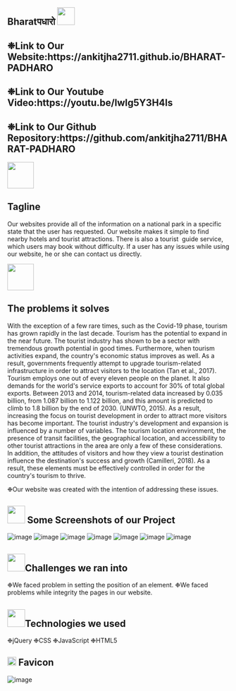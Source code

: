 <h2> Bharatपधारो  <img src="https://c.tenor.com/DtEGh1dnWmQAAAAi/nature-green.gif" height="40px" width=="100px"> </h2> 

<h2>❉Link to Our Website:https://ankitjha2711.github.io/BHARAT-PADHARO </h2>
<h2>❉Link to Our Youtube Video:https://youtu.be/lwIg5Y3H4ls </h2>
<h2>❉Link to Our Github Repository:https://github.com/ankitjha2711/BHARAT-PADHARO </h2>

<p><img src="https://thumbs.gfycat.com/WelloffWelllitDuiker.webp" height="60px" width=="100px"><h2>Tagline</h2></p><p>
  
Our websites provide all of the information on a national park in a specific state that the user has requested. Our website makes it simple to find nearby hotels and tourist attractions.
There is also a tourist  guide service, which users may book without difficulty. If a user has any issues while using our website, he or she can contact us directly.
  </p>

<p><img src="https://thumbs.gfycat.com/AmazingFatherlyCapybara.webp" height="60px" width=="100px"><h2>The problems it solves</h2></p>
<p>  
With the exception of a few rare times, such as the Covid-19 phase, tourism has grown rapidly in the last decade. Tourism has the potential to expand in the near future. The tourist industry has shown to be a sector with tremendous growth potential in good times. Furthermore, when tourism activities expand, the country's economic status improves as well. As a result, governments frequently attempt to upgrade tourism-related infrastructure in order to attract visitors to the location (Tan et al., 2017). Tourism employs one out of every eleven people on the planet. It also demands for the world's service exports to account for 30% of total global exports.
Between 2013 and 2014, tourism-related data increased by 0.035 billion, from 1.087 billion to 1.122 billion, and this amount is predicted to climb to 1.8 billion by the end of 2030. (UNWTO, 2015). As a result, increasing the focus on tourist development in order to attract more visitors has become important.
The tourist industry's development and expansion is influenced by a number of variables. The tourism location environment, the presence of transit facilities, the geographical location, and accessibility to other tourist attractions in the area are only a few of these considerations. In addition, the attitudes of visitors and how they view a tourist destination influence the destination's success and growth (Camilleri, 2018). As a result, these elements must be effectively controlled in order for the country's tourism to thrive.</p>

❉Our website was created with the intention of addressing these issues.



<h2><img src="https://thumbs.gfycat.com/EcstaticOblongAfricanmolesnake.webp" height="40px" width=="100px"> Some Screenshots of our Project </h2> 

![image](https://user-images.githubusercontent.com/76564889/170840397-42568380-6e28-419a-a040-4405d3080a4b.png)
![image](https://user-images.githubusercontent.com/76564889/170840413-14accdc6-bf7d-4f7b-b4ff-c0fa96462410.png)
![image](https://user-images.githubusercontent.com/76564889/170840551-39e2f5e7-1d11-4b8c-ad6c-36d751e686ac.png)
![image](https://user-images.githubusercontent.com/76564889/170845964-d4d846cd-9d4d-478d-bbba-ca47a1e37c0c.png)
![image](https://user-images.githubusercontent.com/76564889/170845967-c65d3ae3-85db-4c98-adaf-a5733563ebd4.png)
![image](https://user-images.githubusercontent.com/76564889/170845980-0cf540b3-c9f5-482c-801f-5c1bee415c46.png)
![image](https://user-images.githubusercontent.com/76564889/170845987-41122526-8b2d-45a3-afe5-f8bd148e5e56.png)






<h2><img src="https://thumbs.gfycat.com/AcrobaticMatureGazelle.webp" height="40px" width=="100px">Challenges we ran into </h2>

❉We faced problem in setting the position of an element.
❉We faced problems while integrity the pages in our website.




<h2><img src="https://thumbs.gfycat.com/YoungTangibleKilldeer.webp" height="40px" width=="100px">Technologies we used </h2>
❉jQuery
❉CSS 
❉JavaScript 
❉HTML5​

<h2><img src="https://thumbs.gfycat.com/UnfortunateFrighteningGreathornedowl.webp" height="20px" width=="40px"> Favicon</h2>

![image](https://user-images.githubusercontent.com/76564889/170841260-4aa21062-cad5-4e17-90db-2a9e9309f52c.png)

